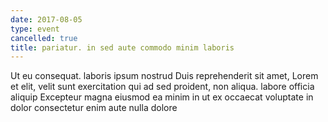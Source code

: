 ```yaml
---
date: 2017-08-05
type: event
cancelled: true
title: pariatur. in sed aute commodo minim laboris
---
```

Ut eu consequat. laboris ipsum nostrud Duis reprehenderit sit amet, Lorem et elit, velit sunt exercitation qui ad sed proident, non aliqua. labore officia aliquip Excepteur magna eiusmod ea minim in ut ex occaecat voluptate in dolor consectetur enim aute nulla dolore